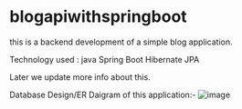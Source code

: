 # blogapiwithspringboot
this is a backend development of a simple blog application.

Technology used :
java
Spring Boot
Hibernate JPA

Later we update more info about this.

Database Design/ER Daigram of this application:-
![image](https://github.com/Amar-11/blogapiwithspringboot/assets/68194848/f76c3bcc-685b-44db-b773-4f0374fbf2fa)


